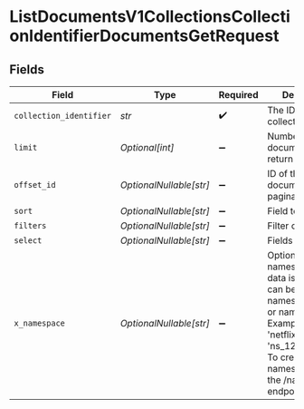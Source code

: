 # ListDocumentsV1CollectionsCollectionIdentifierDocumentsGetRequest


## Fields

| Field                                                                                                                                                                                 | Type                                                                                                                                                                                  | Required                                                                                                                                                                              | Description                                                                                                                                                                           |
| ------------------------------------------------------------------------------------------------------------------------------------------------------------------------------------- | ------------------------------------------------------------------------------------------------------------------------------------------------------------------------------------- | ------------------------------------------------------------------------------------------------------------------------------------------------------------------------------------- | ------------------------------------------------------------------------------------------------------------------------------------------------------------------------------------- |
| `collection_identifier`                                                                                                                                                               | *str*                                                                                                                                                                                 | :heavy_check_mark:                                                                                                                                                                    | The ID of the collection                                                                                                                                                              |
| `limit`                                                                                                                                                                               | *Optional[int]*                                                                                                                                                                       | :heavy_minus_sign:                                                                                                                                                                    | Number of documents to return per page                                                                                                                                                |
| `offset_id`                                                                                                                                                                           | *OptionalNullable[str]*                                                                                                                                                               | :heavy_minus_sign:                                                                                                                                                                    | ID of the document to start pagination from                                                                                                                                           |
| `sort`                                                                                                                                                                                | *OptionalNullable[str]*                                                                                                                                                               | :heavy_minus_sign:                                                                                                                                                                    | Field to sort by                                                                                                                                                                      |
| `filters`                                                                                                                                                                             | *OptionalNullable[str]*                                                                                                                                                               | :heavy_minus_sign:                                                                                                                                                                    | Filter criteria                                                                                                                                                                       |
| `select`                                                                                                                                                                              | *OptionalNullable[str]*                                                                                                                                                               | :heavy_minus_sign:                                                                                                                                                                    | Fields to select                                                                                                                                                                      |
| `x_namespace`                                                                                                                                                                         | *OptionalNullable[str]*                                                                                                                                                               | :heavy_minus_sign:                                                                                                                                                                    | Optional namespace for data isolation. This can be a namespace name or namespace ID. Example: 'netflix_prod' or 'ns_1234567890'. To create a namespace, use the /namespaces endpoint. |